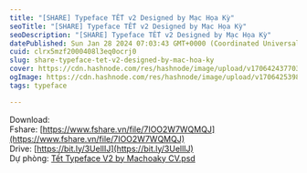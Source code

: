 ```yaml
---
title: "[SHARE] Typeface TẾT v2 Designed by Mạc Họa Kỳ"
seoTitle: "[SHARE] Typeface TẾT v2 Designed by Mạc Họa Kỳ"
seoDescription: "[SHARE] Typeface TẾT v2 Designed by Mạc Họa Kỳ"
datePublished: Sun Jan 28 2024 07:03:43 GMT+0000 (Coordinated Universal Time)
cuid: clrx5mzf2000408l3eq0ocrj0
slug: share-typeface-tet-v2-designed-by-mac-hoa-ky
cover: https://cdn.hashnode.com/res/hashnode/image/upload/v1706424377038/f645de9e-b1fb-4b24-aa33-f7ae605b0afb.jpeg
ogImage: https://cdn.hashnode.com/res/hashnode/image/upload/v1706425398900/667ddca5-3ecf-4955-b5ab-9f30b1e9668c.jpeg
tags: typeface

---
```


Download:   
Fshare: [https://www.fshare.vn/file/7IOO2W7WQMQJ](https://www.fshare.vn/file/7IOO2W7WQMQJ)  
Drive: [https://bit.ly/3UellIJ](https://bit.ly/3UellIJ)  
Dự phòng: [Tết Typeface V2 by Machoaky CV.psd](https://github.com/ePlus-DEV/storage/blob/8b0ed04114a0cbbcd8d73f70716aeba91ef243c6/design/psd/T%E1%BA%BFt%20Typeface%20V2%20by%20Machoaky%20CV.psd)